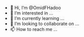 - 👋 Hi, I’m @OmidFHadoo
- 👀 I’m interested in ...
- 🌱 I’m currently learning ...
- 💞️ I’m looking to collaborate on ...
- 📫 How to reach me ...

<!---
OmidFHadoo/OmidFHadoo is a ✨ special ✨ repository because its `README.md` (this file) appears on your GitHub profile.
You can click the Preview link to take a look at your changes.
--->
